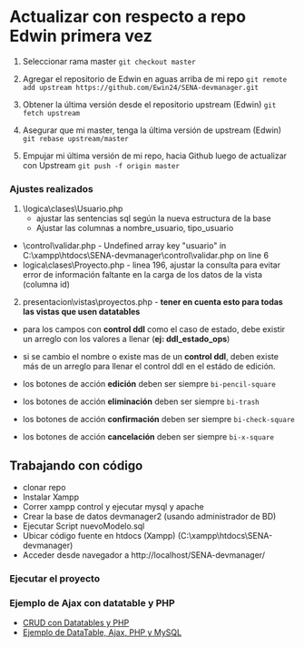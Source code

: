 # Actualizar con respecto a repo Edwin primera vez

1. Seleccionar rama master
`git checkout master`

2. Agregar el repositorio de Edwin en aguas arriba de mi repo
`git remote add upstream https://github.com/Ewin24/SENA-devmanager.git`

3. Obtener la última versión desde el repositorio upstream (Edwin)
`git fetch upstream`

4. Asegurar que mi master, tenga la última versión de upstream (Edwin)
`git rebase upstream/master`

5. Empujar mi última versión de mi repo, hacia Github luego de actualizar con Upstream
`git push -f origin master`

### Ajustes realizados
1. \logica\clases\Usuario.php 
   - ajustar las sentencias sql según la nueva estructura de la base
   - Ajustar las columnas a nombre_usuario, tipo_usuario
- \control\validar.php - Undefined array key "usuario" in C:\xampp\htdocs\SENA-devmanager\control\validar.php on line 6
- logica\clases\Proyecto.php - linea 196, ajustar la consulta para evitar error de información faltante en la carga de los datos de la vista (columna id)

2. presentacion\vistas\proyectos.php - **tener en cuenta esto para todas las vistas que usen datatables**
- para los campos con **control ddl** como el caso de estado, debe existir un arreglo con los valores a llenar (**ej: ddl_estado_ops**)
- si se cambio el nombre o existe mas de un **control ddl**, deben existe más de un arreglo para llenar el control ddl en el estádo de edición. 

- los botones de acción **edición** deben ser siempre `bi-pencil-square`
- los botones de acción **eliminación** deben ser siempre `bi-trash`
- los botones de acción **confirmación** deben ser siempre `bi-check-square`
- los botones de acción **cancelación** deben ser siempre `bi-x-square`




## Trabajando con código

- clonar repo
- Instalar Xampp
- Correr xampp control y ejecutar mysql y apache
- Crear la base de datos devmanager2 (usando administrador de BD)
- Ejecutar Script nuevoModelo.sql
- Ubicar código fuente en htdocs (Xampp) (C:\xampp\htdocs\SENA-devmanager)
- Acceder desde navegador a http://localhost/SENA-devmanager/

### Ejecutar el proyecto


### Ejemplo de Ajax con datatable y PHP
* [CRUD con Datatables y PHP](https://www.nicesnippets.com/blog/php-datatables-crud-example)
* [Ejemplo de DataTable, Ajax, PHP y MySQL](https://evilnapsis.com/2022/09/19/ejemplo-de-datatable-ajax-php-y-mysql/)
